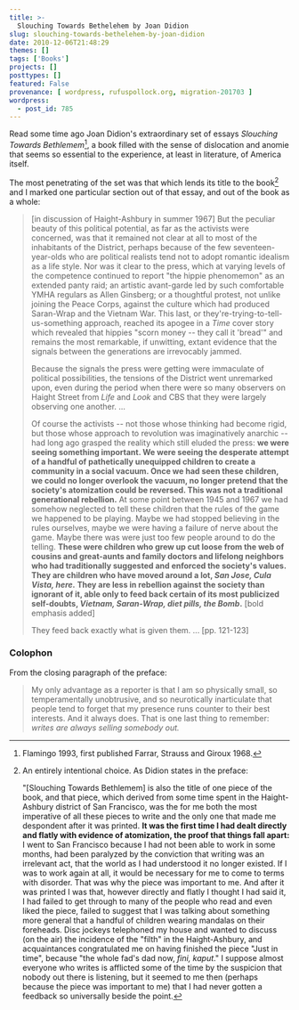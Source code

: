 ```yaml
---
title: >-
  Slouching Towards Bethelehem by Joan Didion
slug: slouching-towards-bethelehem-by-joan-didion
date: 2010-12-06T21:48:29
themes: []
tags: ['Books']
projects: []
posttypes: []
featured: False
provenance: [ wordpress, rufuspollock.org, migration-201703 ]
wordpress:
  - post_id: 785
---
```


Read some time ago Joan Didion's extraordinary set of essays *Slouching Towards Bethlemem*[^1], a book filled with the sense of dislocation and anomie that seems so essential to the experience, at least in literature, of America itself.

The most penetrating of the set was that which lends its title to the book[^2] and I marked one particular section out of that essay, and out of the book as a whole:

> [in discussion of Haight-Ashbury in summer 1967] But the peculiar beauty of this political potential, as far as the activists were concerned, was that it remained not clear at all to most of the inhabitants of the District, perhaps because of the few seventeen-year-olds who are political realists tend not to adopt romantic idealism as a life style. Nor was it clear to the press, which at varying levels of the competence continued to report "the hippie phenomemon" as an extended panty raid; an artistic avant-garde led by such comfortable YMHA regulars as Allen Ginsberg; or a thoughtful protest, not unlike joining the Peace Corps, against the culture which had produced Saran-Wrap and the Vietnam War. This last, or they're-trying-to-tell-us-something approach, reached its apogee in a *Time* cover story which revealed that hippies "scorn money -- they call it 'bread'" and remains the most remarkable, if unwitting, extant evidence that the signals between the generations are irrevocably jammed.
>
> Because the signals the press were getting were immaculate of political possibilities, the tensions of the District went unremarked upon, even during the period when there were so many observers on Haight Street from *Life* and *Look* and CBS that they were largely observing one another. ...
>
> Of course the activists -- not those whose thinking had become rigid, but those whose approach to revolution was imaginatively anarchic -- had long ago grasped the reality which still eluded the press: **we were seeing something important. We were seeing the desperate attempt of a handful of pathetically unequipped children to create a community in a social vacuum. Once we had seen these children, we could no longer overlook the vacuum, no longer pretend that the society's atomization could be reversed. This was not a traditional generational rebellion.** At some point between 1945 and 1967 we had somehow neglected to tell these children that the rules of the game we happened to be playing. Maybe we had stopped believing in the rules ourselves, maybe we were having a failure of nerve about the game. Maybe there was were just too few people around to do the telling. **These were children who grew up cut loose from the web of cousins and great-aunts and family doctors and lifelong neighbors who had traditionally suggested and enforced the society's values. They are children who have moved around a lot, *San Jose, Cula Vista, here.* They are less in rebellion against the society than ignorant of it, able only to feed back certain of its most publicized self-doubts, *Vietnam, Saran-Wrap, diet pills, the Bomb*.** [bold emphasis added]
>
> They feed back exactly what is given them. ... [pp. 121-123]

[^1]: Flamingo 1993, first published Farrar, Strauss and Giroux 1968.

[^2]: An entirely intentional choice. As Didion states in the preface:
             
       "[Slouching Towards Bethlemem] is also the title of one piece of the book, and that piece, which derived from some time spent in the Haight-Ashbury district of San Francisco, was the for me both the most imperative of all these pieces to write and the only one that made me despondent after it was printed. **It was the first time I had dealt directly and flatly with evidence of atomization, the proof that things fall apart:** I went to San Francisco because I had not been able to work in some months, had been paralyzed by the conviction that writing was an irrelevant act, that the world as I had understood it no longer existed. If I was to work again at all, it would be necessary for me to come to terms with disorder. That was why the piece was important to me. And after it was printed I was that, however directly and flatly I thought I had said it, I had failed to get through to many of the people who read and even liked the piece, failed to suggest that I was talking about something more general that a handful of children wearing mandalas on their foreheads. Disc jockeys telephoned my house and wanted to discuss (on the air) the incidence of the "filth" in the Haight-Ashbury, and acquaintances congratulated me on having finished the piece "Just in time", because "the whole fad's dad now, *fini, kaput*." I suppose almost everyone who writes is afflicted some of the time by the suspicion that nobody out there is listening, but it seemed to me then (perhaps because the piece was important to me) that I had never gotten a feedback so universally beside the point.

### Colophon

From the closing paragraph of the preface:

> My only advantage as a reporter is that I am so physically small, so temperamentally unobtrusive, and so neurotically inarticulate that people tend to forget that my presence runs counter to
 their best interests. And it always does. That is one last thing to remember: *writes are always selling somebody out.*


